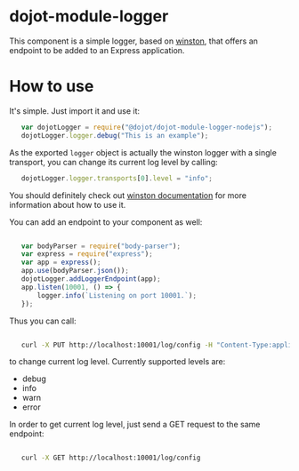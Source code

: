 dojot-module-logger
===================

This component is a simple logger, based on [winston](https://github.com/winstonjs/winston), that
offers an endpoint to be added to an Express application.

# How to use

It's simple. Just import it and use it: 

```javascript
   var dojotLogger = require("@dojot/dojot-module-logger-nodejs");
   dojotLogger.logger.debug("This is an example");
```

As the exported `logger` object is actually the winston logger with a single
transport, you can change its current log level by calling:

```javascript
   dojotLogger.logger.transports[0].level = "info";
```

You should definitely check out [winston
documentation](https://github.com/winstonjs/winston) for more information about
how to use it.

You can add an endpoint to your component as well:

```javascript

   var bodyParser = require("body-parser");
   var express = require("express");
   var app = express();
   app.use(bodyParser.json());
   dojotLogger.addLoggerEndpoint(app);
   app.listen(10001, () => {
       logger.info(`Listening on port 10001.`);
   });

```

Thus you can call:

```bash

   curl -X PUT http://localhost:10001/log/config -H "Content-Type:application/json" -d '{"level" : "debug"}'

```
to change current log level. Currently supported levels are:

- debug
- info
- warn
- error

In order to get current log level, just send a GET request to the same endpoint:

```bash

   curl -X GET http://localhost:10001/log/config 

```
